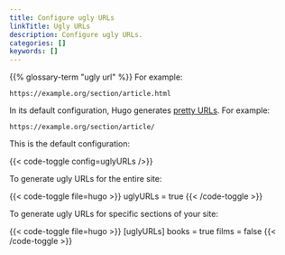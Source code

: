 ```yaml
---
title: Configure ugly URLs
linkTitle: Ugly URLs
description: Configure ugly URLs.
categories: []
keywords: []
---
```


{{% glossary-term "ugly url" %}}&nbsp;For example:

```text
https://example.org/section/article.html
```

In its default configuration, Hugo generates [pretty URLs](g). For example:
```text
https://example.org/section/article/
```

This is the default configuration:

{{< code-toggle config=uglyURLs />}}

To generate ugly URLs for the entire site:

{{< code-toggle file=hugo >}}
uglyURLs = true
{{< /code-toggle >}}

To generate ugly URLs for specific sections of your site:

{{< code-toggle file=hugo >}}
[uglyURLs]
books = true
films = false
{{< /code-toggle >}}
